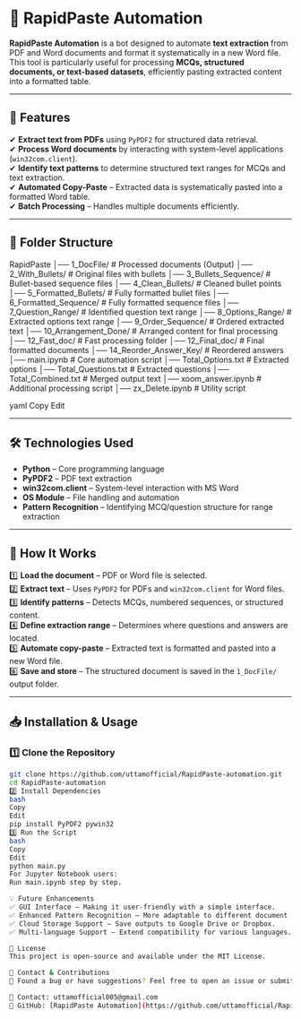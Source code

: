 # 🚀 RapidPaste Automation  

**RapidPaste Automation** is a bot designed to automate **text extraction** from PDF and Word documents and format it systematically in a new Word file. This tool is particularly useful for processing **MCQs, structured documents, or text-based datasets**, efficiently pasting extracted content into a formatted table.

---

## 📌 Features  

✔ **Extract text from PDFs** using `PyPDF2` for structured data retrieval.  
✔ **Process Word documents** by interacting with system-level applications (`win32com.client`).  
✔ **Identify text patterns** to determine structured text ranges for MCQs and text extraction.  
✔ **Automated Copy-Paste** – Extracted data is systematically pasted into a formatted Word table.  
✔ **Batch Processing** – Handles multiple documents efficiently.  

---

## 📂 Folder Structure  
RapidPaste │── 1_DocFile/ # Processed documents (Output) │── 2_With_Bullets/ # Original files with bullets │── 3_Bullets_Sequence/ # Bullet-based sequence files │── 4_Clean_Bullets/ # Cleaned bullet points │── 5_Formatted_Bullets/ # Fully formatted bullet files │── 6_Formatted_Sequence/ # Fully formatted sequence files │── 7_Question_Range/ # Identified question text range │── 8_Options_Range/ # Extracted options text range │── 9_Order_Sequence/ # Ordered extracted text │── 10_Arrangement_Done/ # Arranged content for final processing │── 12_Fast_doc/ # Fast processing folder │── 12_Final_doc/ # Final formatted documents │── 14_Reorder_Answer_Key/ # Reordered answers │── main.ipynb # Core automation script │── Total_Options.txt # Extracted options │── Total_Questions.txt # Extracted questions │── Total_Combined.txt # Merged output text │── xoom_answer.ipynb # Additional processing script │── zx_Delete.ipynb # Utility script

yaml
Copy
Edit

---

## 🛠️ Technologies Used  
- **Python** – Core programming language  
- **PyPDF2** – PDF text extraction  
- **win32com.client** – System-level interaction with MS Word  
- **OS Module** – File handling and automation  
- **Pattern Recognition** – Identifying MCQ/question structure for range extraction  

---

## 📖 How It Works  
1️⃣ **Load the document** – PDF or Word file is selected.  
2️⃣ **Extract text** – Uses `PyPDF2` for PDFs and `win32com.client` for Word files.  
3️⃣ **Identify patterns** – Detects MCQs, numbered sequences, or structured content.  
4️⃣ **Define extraction range** – Determines where questions and answers are located.  
5️⃣ **Automate copy-paste** – Extracted text is formatted and pasted into a new Word file.  
6️⃣ **Save and store** – The structured document is saved in the `1_DocFile/` output folder.  

---

## 📥 Installation & Usage  

### 1️⃣ Clone the Repository  
```bash
git clone https://github.com/uttamofficial/RapidPaste-automation.git
cd RapidPaste-automation
2️⃣ Install Dependencies
bash
Copy
Edit
pip install PyPDF2 pywin32
3️⃣ Run the Script
bash
Copy
Edit
python main.py
For Jupyter Notebook users:
Run main.ipynb step by step.

💡 Future Enhancements
✅ GUI Interface – Making it user-friendly with a simple interface.
✅ Enhanced Pattern Recognition – More adaptable to different document formats.
✅ Cloud Storage Support – Save outputs to Google Drive or Dropbox.
✅ Multi-language Support – Extend compatibility for various languages.

📜 License
This project is open-source and available under the MIT License.

📩 Contact & Contributions
💬 Found a bug or have suggestions? Feel free to open an issue or submit a pull request!

📧 Contact: uttamofficial005@gmail.com
🔗 GitHub: [RapidPaste Automation](https://github.com/uttamofficial/RapidPaste-automation.git)

